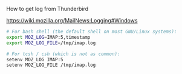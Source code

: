 How to get log from Thunderbird

https://wiki.mozilla.org/MailNews:Logging#Windows


```bash
# For bash shell (the default shell on most GNU/Linux systems):
export MOZ_LOG=IMAP:5,timestamp
export MOZ_LOG_FILE=/tmp/imap.log
```

```bash
# For tcsh / csh (which is not as common):
setenv MOZ_LOG IMAP:5
setenv MOZ_LOG_FILE /tmp/imap.log
```
